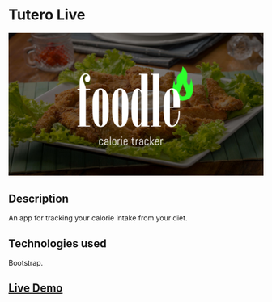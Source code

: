 # Tutero Live
![Banner](./foodlectx.jpg)

## Description
An app for tracking your calorie intake from your diet.

## Technologies used
Bootstrap.

## [Live Demo](https://foodlectx.netlify.app/)
